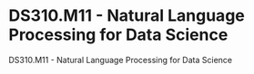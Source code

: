 # DS310.M11 - Natural Language Processing for Data Science



DS310.M11 - Natural Language Processing for Data Science
